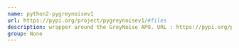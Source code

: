 ```yaml
---
name: python2-pygreynoisev1
url: https://pypi.org/project/pygreynoisev1/#files
description: wrapper around the GreyNoise APO. URL : https://pypi.org/project/pygreynoisev1/#files Groups : None
group: None
---
```

